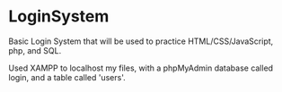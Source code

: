 # LoginSystem

Basic Login System that will be used to practice HTML/CSS/JavaScript, php, and SQL.

Used XAMPP to localhost my files, with a phpMyAdmin database called login, and a table called 'users'.
